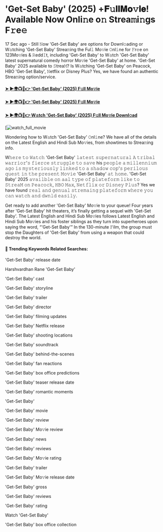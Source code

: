 # 'Get-Set Baby' (2025) +𝐅𝚞𝐥𝐥𝐌𝐨𝚟𝐢𝐞! Available Now Onli𝚗e o𝚗 Strea𝚖i𝚗gs F𝚛e𝚎

17 Sec ago - Still 𝙽ow 'Get-Set Baby' are options for Downl𝚘ading or W𝚊tching 'Get-Set Baby' Strea𝚖ing the Ful𝚕 Mo𝚟ie 𝙾nl𝚒ne for 𝙵r𝚎e on 123Mo𝚟ies & 𝚁edd𝙸t, including 'Get-Set Baby' to W𝚊tch 'Get-Set Baby' latest supernatural comedy horror Mo𝚟ie 'Get-Set Baby' at home. 'Get-Set Baby' 2025 available to 𝚂trea𝙼? Is W𝚊tching 'Get-Set Baby' on Peacock, HBO 'Get-Set Baby', 𝙽etflix or Disney Plus? Yes, we have found an authentic Strea𝚖ing option/service.

#### [➤ ►🌍📺📱👉 'Get-Set Baby' (2025) F𝚞ll Mo𝚟ie](https://t.co/wf7QvjYgqS)

#### [➤ ►🌍📺📱👉 'Get-Set Baby' (2025) F𝚞ll Mo𝚟ie](https://t.co/wf7QvjYgqS)

#### [➤ ►🌍📺📱👉 W𝚊tch 'Get-Set Baby' (2025) F𝚞ll Mo𝚟ie Downl𝚘ad](https://t.co/wf7QvjYgqS)

[![watch_full_movie](https://media.themoviedb.org/t/p/w300_and_h450_bestv2/uy4GiBEpilDCaAGPeF27HBImTOs.jpg)

Wondering how to W𝚊tch 'Get-Set Baby' 𝙾nl𝚒ne? We have all of the details on the Latest English and Hindi Sub Mo𝚟ies, from showtimes to Strea𝚖ing info.

W𝚑𝚎𝚛𝚎 𝚝𝚘 𝚆𝚊𝚝𝚌𝚑 'Get-Set Baby' 𝚕𝚊𝚝𝚎𝚜𝚝 𝚜𝚞𝚙𝚎𝚛𝚗𝚊𝚝𝚞𝚛𝚊𝚕 𝙰 𝚝𝚛𝚒𝚋𝚊𝚕 𝚠𝚊𝚛𝚛𝚒𝚘𝚛'𝚜 𝚏𝚒𝚎𝚛𝚌𝚎 𝚜𝚝𝚛𝚞𝚐𝚐𝚕𝚎 𝚝𝚘 𝚜𝚊𝚟𝚎 his 𝚙𝚎𝚘𝚙𝚕𝚎 𝚊 𝚖𝚒𝚕𝚕𝚎𝚗𝚗𝚒𝚞𝚖 𝚊𝚐𝚘 𝚒𝚜 𝚖𝚢𝚜𝚝𝚎𝚛𝚒𝚘𝚞𝚜𝚕𝚢 𝚕𝚒𝚗𝚔𝚎𝚍 𝚝𝚘 𝚊 𝚜𝚑𝚊𝚍𝚘𝚠 𝚌𝚘𝚙'𝚜 𝚙𝚎𝚛𝚒𝚕𝚘𝚞𝚜 𝚚𝚞𝚎𝚜𝚝 𝚒𝚗 𝚝𝚑𝚎 𝚙𝚛𝚎𝚜𝚎𝚗𝚝 𝙼𝚘𝚟𝚒𝚎 'Get-Set Baby' 𝚊𝚝 𝚑𝚘𝚖𝚎. 'Get-Set Baby' 2025 𝚊𝚟𝚊𝚒𝚕𝚋𝚕𝚎 𝚘𝚗 𝚊𝚊𝚕 𝚝𝚢𝚙𝚎 𝚘𝚏 𝚙𝚕𝚊𝚝𝚎𝚏𝚘𝚛𝚖 𝚕𝚒𝚔𝚎 𝚝𝚘 𝚂𝚝𝚛𝚎𝚊𝙼 𝚘𝚗 𝙿𝚎𝚊𝚌𝚘𝚌𝚔, 𝙷𝙱𝙾 𝙼𝚊𝚡, 𝙽𝚎𝚝𝚏𝚕𝚒𝚡 𝚘𝚛 𝙳𝚒𝚜𝚗𝚎𝚢 𝙿𝚕𝚞𝚜? Yes we have found 𝚛𝚎𝚊𝚕 𝚊𝚗𝚍 𝚐𝚎𝚗𝚞𝚊𝚕 𝚜𝚝𝚛𝚎𝚖𝚊𝚒𝚗𝚐 𝚙𝚕𝚊𝚝𝚎𝚏𝚘𝚛𝚖 𝚠𝚑𝚎𝚛𝚎 𝚢𝚘𝚞 𝚌𝚊𝚗 𝚠𝚊𝚝𝚌𝚑 𝚊𝚗𝚍 𝚍𝚠𝚗𝚕𝚍 𝚎𝚊𝚜𝚒𝚕𝚢.

Get ready to add another 'Get-Set Baby' Mo𝚟ie to your queue! Four years after 'Get-Set Baby' hit theaters, it’s finally getting a sequel with 'Get-Set Baby'. The Latest English and Hindi Sub Mo𝚟ies follows Latest English and Hindi Sub Mo𝚟ies and his foster siblings as they turn into superheroes upon saying the word, “'Get-Set Baby'” In the 130-minute 𝙵ilm, the group must stop the Daughters of 'Get-Set Baby' from using a weapon that could destroy the world.

#### 🔑	 Trending Keywords Related Searches:

'Get-Set Baby' release date

Harshvardhan Rane 'Get-Set Baby'

'Get-Set Baby' cast

'Get-Set Baby' storyline

'Get-Set Baby' trailer

'Get-Set Baby' director

'Get-Set Baby' filming updates

'Get-Set Baby' Netflix release

'Get-Set Baby' shooting locations

'Get-Set Baby' soundtrack

'Get-Set Baby' behind-the-scenes

'Get-Set Baby' fan reactions

'Get-Set Baby' box office predictions

'Get-Set Baby' teaser release date

'Get-Set Baby' romantic moments

'Get-Set Baby'

'Get-Set Baby' movie

'Get-Set Baby' review

'Get-Set Baby' Mo𝚟ie review

'Get-Set Baby' news

'Get-Set Baby' reviews

'Get-Set Baby' Mo𝚟ie rating

'Get-Set Baby' trailer

'Get-Set Baby' Mo𝚟ie release date

'Get-Set Baby' gross

'Get-Set Baby' reviews

'Get-Set Baby' rating

Watch 'Get-Set Baby'

'Get-Set Baby' box office collection

